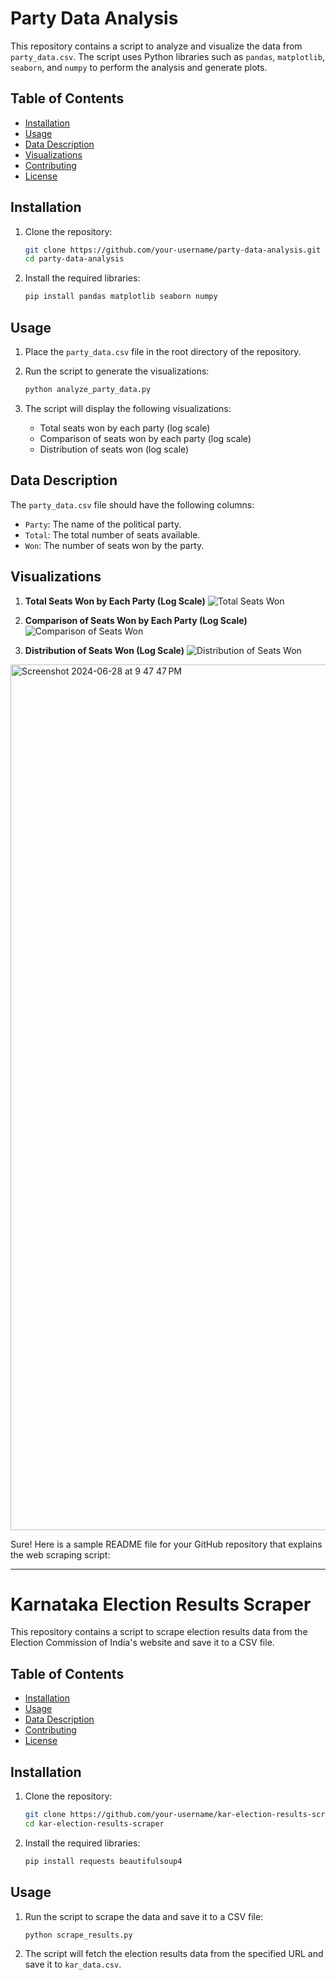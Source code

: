 # Party Data Analysis

This repository contains a script to analyze and visualize the data from `party_data.csv`. The script uses Python libraries such as `pandas`, `matplotlib`, `seaborn`, and `numpy` to perform the analysis and generate plots.

## Table of Contents

- [Installation](#installation)
- [Usage](#usage)
- [Data Description](#data-description)
- [Visualizations](#visualizations)
- [Contributing](#contributing)
- [License](#license)

## Installation

1. Clone the repository:
   ```bash
   git clone https://github.com/your-username/party-data-analysis.git
   cd party-data-analysis
   ```

2. Install the required libraries:
   ```bash
   pip install pandas matplotlib seaborn numpy
   ```

## Usage

1. Place the `party_data.csv` file in the root directory of the repository.

2. Run the script to generate the visualizations:
   ```bash
   python analyze_party_data.py
   ```

3. The script will display the following visualizations:
   - Total seats won by each party (log scale)
   - Comparison of seats won by each party (log scale)
   - Distribution of seats won (log scale)

## Data Description

The `party_data.csv` file should have the following columns:
- `Party`: The name of the political party.
- `Total`: The total number of seats available.
- `Won`: The number of seats won by the party.

## Visualizations

1. **Total Seats Won by Each Party (Log Scale)**
   ![Total Seats Won](images/total_seats_won_log.png)

2. **Comparison of Seats Won by Each Party (Log Scale)**
   ![Comparison of Seats Won](images/comparison_seats_won_log.png)

3. **Distribution of Seats Won (Log Scale)**
   ![Distribution of Seats Won](images/distribution_seats_won_log.png)
<img width="1385" alt="Screenshot 2024-06-28 at 9 47 47 PM" src="https://github.com/prasoon8/kalvium/assets/156693039/82aa48a9-978b-4be5-8946-32a6a514464c">


Sure! Here is a sample README file for your GitHub repository that explains the web scraping script:

---

# Karnataka Election Results Scraper

This repository contains a script to scrape election results data from the Election Commission of India's website and save it to a CSV file.

## Table of Contents

- [Installation](#installation)
- [Usage](#usage)
- [Data Description](#data-description)
- [Contributing](#contributing)
- [License](#license)

## Installation

1. Clone the repository:
   ```bash
   git clone https://github.com/your-username/kar-election-results-scraper.git
   cd kar-election-results-scraper
   ```

2. Install the required libraries:
   ```bash
   pip install requests beautifulsoup4
   ```

## Usage

1. Run the script to scrape the data and save it to a CSV file:
   ```bash
   python scrape_results.py
   ```

2. The script will fetch the election results data from the specified URL and save it to `kar_data.csv`.


